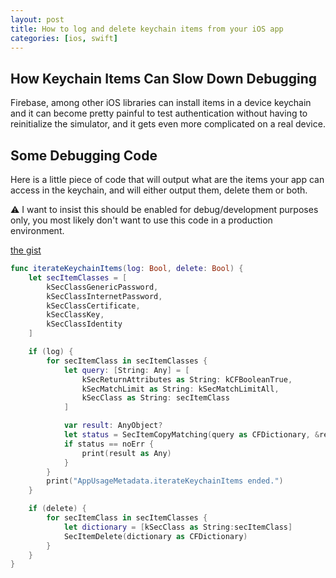 ```yaml
---
layout: post
title: How to log and delete keychain items from your iOS app
categories: [ios, swift]
---
```


## How Keychain Items Can Slow Down Debugging

Firebase, among other iOS libraries can install items in a device keychain and
it can become pretty painful to test authentication without having to
reinitialize the simulator, and it gets even more complicated on a real device.

## Some Debugging Code

Here is a little piece of code that will output what are the items your app can
access in the keychain, and will either output them, delete them or both.

⚠️ I want to insist this should be enabled for debug/development purposes only,
you most likely don't want to use this code in a production environment.

[the gist](https://gist.github.com/dirtyhenry/46a87f9a3717532085974edcfa114051)

```swift
func iterateKeychainItems(log: Bool, delete: Bool) {
    let secItemClasses = [
        kSecClassGenericPassword,
        kSecClassInternetPassword,
        kSecClassCertificate,
        kSecClassKey,
        kSecClassIdentity
    ]

    if (log) {
        for secItemClass in secItemClasses {
            let query: [String: Any] = [
                kSecReturnAttributes as String: kCFBooleanTrue,
                kSecMatchLimit as String: kSecMatchLimitAll,
                kSecClass as String: secItemClass
            ]

            var result: AnyObject?
            let status = SecItemCopyMatching(query as CFDictionary, &result)
            if status == noErr {
                print(result as Any)
            }
        }
        print("AppUsageMetadata.iterateKeychainItems ended.")
    }

    if (delete) {
        for secItemClass in secItemClasses {
            let dictionary = [kSecClass as String:secItemClass]
            SecItemDelete(dictionary as CFDictionary)
        }
    }
}
```
